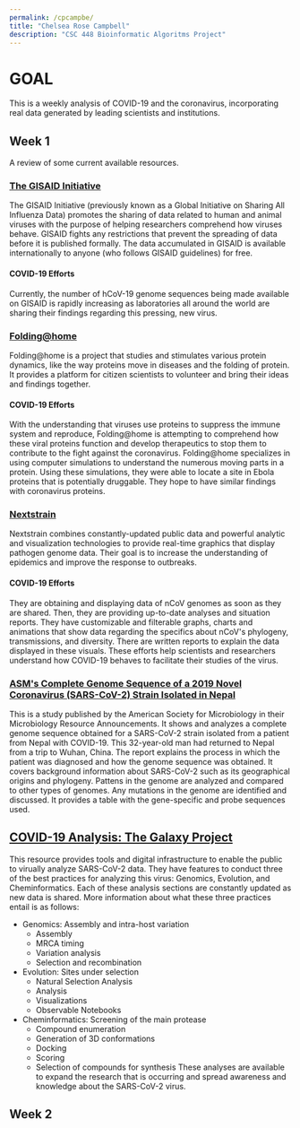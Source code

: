 ```yaml
---
permalink: /cpcampbe/
title: "Chelsea Rose Campbell"
description: "CSC 448 Bioinformatic Algoritms Project"
---
```

# **GOAL**
This is a weekly analysis of COVID-19 and the coronavirus, incorporating real data generated by leading scientists and institutions.



## **Week 1** 
A review of some current available resources.

### [The GISAID Initiative](https://www.gisaid.org/)
   The GISAID Initiative (previously known as a Global Initiative on Sharing All Influenza Data) promotes the sharing of data related to human and animal viruses with the purpose of helping researchers comprehend how viruses behave. GISAID fights any restrictions that prevent the spreading of data before it is published formally. The data accumulated in GISAID is available internationally to anyone (who follows GISAID guidelines) for free.  
#### COVID-19 Efforts
   Currently, the number of hCoV-19 genome sequences being made available on GISAID is rapidly increasing as laboratories all around the world are sharing their findings regarding this pressing, new virus. 

### [Folding@home](https://foldingathome.org/)
   Folding@home is a project that studies and stimulates various protein dynamics, like the way proteins move in diseases and the folding of protein. It provides a platform for citizen scientists to volunteer and bring their ideas and findings together.
#### COVID-19 Efforts
   With the understanding that viruses use proteins to suppress the immune system and reproduce, Folding@home is attempting to comprehend how these viral proteins function and develop therapeutics to stop them to contribute to the fight against the coronavirus. Folding@home specializes in using computer simulations to understand the numerous moving parts in a protein. Using these simulations, they were able to locate a site in Ebola proteins that is potentially druggable. They hope to have similar findings with coronavirus proteins.

### [Nextstrain](https://nextstrain.org/ncov/global)
   Nextstrain combines constantly-updated public data and powerful analytic and visualization technologies to provide real-time graphics that display pathogen genome data. Their goal is to increase the understanding of epidemics and improve the response to outbreaks. 
#### COVID-19 Efforts
   They are obtaining and displaying data of nCoV genomes as soon as they are shared. Then, they are providing up-to-date analyses and situation reports. 
   They have customizable and filterable graphs, charts and animations that show data regarding the specifics about nCoV's phylogeny, transmissions, and diversity. There are written reports to explain the data displayed in these visuals. These efforts help scientists and researchers understand how COVID-19 behaves to facilitate their studies of the virus.    

### [ASM's Complete Genome Sequence of a 2019 Novel Coronavirus (SARS-CoV-2) Strain Isolated in Nepal](https://mra.asm.org/content/9/11/e00169-20)
   This is a study published by the American Society for Microbiology in their Microbiology Resource Announcements. It shows and analyzes a complete genome sequence obtained for a SARS-CoV-2 strain isolated from a patient from Nepal with COVID-19. This 32-year-old man had returned to Nepal from a trip to Wuhan, China. 
   The report explains the process in which the patient was diagnosed and how the genome sequence was obtained. It covers background information about SARS-CoV-2 such as its geographical origins and phylogeny. Pattens in the genome are analyzed and compared to other types of genomes. Any mutations in the genome are identified and discussed. It provides a table with the gene-specific and probe sequences used. 

## [COVID-19 Analysis: The Galaxy Project](https://covid19.galaxyproject.org/)
   This resource provides tools and digital infrastructure to enable the public to virually analyze SARS-CoV-2 data. They have features to conduct three of the best practices for analyzing this virus: Genomics, Evolution, and Cheminformatics.
   Each of these analysis sections are constantly updated as new data is shared. More information about what these three practices entail is as follows:
- Genomics: Assembly and intra-host variation
  - Assembly
  - MRCA timing
  - Variation analysis
  - Selection and recombination
- Evolution: Sites under selection
  - Natural Selection Analysis
  - Analysis
  - Visualizations
  - Observable Notebooks
- Cheminformatics: Screening of the main protease
  - Compound enumeration
  - Generation of 3D conformations
  - Docking 
  - Scoring
  - Selection of compounds for synthesis
These analyses are available to expand the research that is occurring and spread awareness and knowledge about the SARS-CoV-2 virus. 
  
## **Week 2**